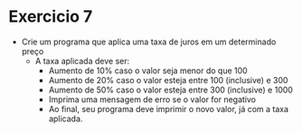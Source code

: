 # Exercicio 7


+ Crie um programa que aplica uma taxa de juros em um determinado preço 
    + A taxa aplicada deve ser:
        + Aumento de 10% caso o valor seja menor do que 100
        + Aumento de 20% caso o valor esteja entre 100 (inclusive) e 300
        + Aumento de 50% caso o valor esteja entre 300 (inclusive) e 1000
        + Imprima uma mensagem de erro se o valor for negativo
        + Ao final, seu programa deve imprimir o novo valor, já com a taxa aplicada.